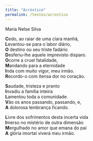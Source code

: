 ```yaml
---
title: "Acróstico"
permalink: /textos/acrostico
---
```


Maria Nelse Silva

**C**edo, ao raiar de uma clara manhã,  
**L**evantou-se para o labor diário,  
**O** destino ou seu triste fadário  
**D**esferiu-lhe aquele imprevisto disparo.  
**O**corre a cruel fatalidade,  
**M**andando para a eternidade  
**I**nda com muito vigor, meu irmão.  
**R**ecordo-o com itensa dor no coração.

**S**audade, tristeza e pranto  
**I**nvadiu a família inteira  
**L**amentou toda a comunidade.  
**V**ão os anos passando, passando, e,  
**A** dolorosa lembrança ficando.

**L**ivre dos sofrimentos desta incerta vida  
**I**merso no mistério de outra dimensão  
**M**ergulhado no amor que emana do pai  
**A** glória imortal viverá meu irmão.
